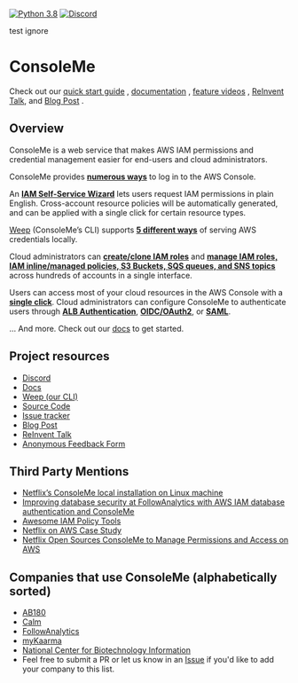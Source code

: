 [![Python 3.8](https://img.shields.io/badge/python-3.8-blue.svg)](https://www.python.org/downloads/release/python-386/)
[![Discord](https://img.shields.io/discord/730908778299523072?label=Discord&logo=discord&style=flat-square)](https://discord.gg/nQVpNGGkYu)

test ignore

# ConsoleMe

Check out our [quick start guide](https://hawkins.gitbook.io/consoleme/quick-start)
, [documentation](https://hawkins.gitbook.io/consoleme/)
, [feature videos](https://hawkins.gitbook.io/consoleme/feature-videos)
, [ReInvent Talk](https://www.youtube.com/watch?v=fXNRYcNyw0c&t=5s),
and [Blog Post](https://netflixtechblog.com/consoleme-a-central-control-plane-for-aws-permissions-and-access-fd09afdd60a8)
.

## Overview

ConsoleMe is a web service that makes AWS IAM permissions and credential management easier for end-users and cloud
administrators.

ConsoleMe provides [**numerous
ways**](https://hawkins.gitbook.io/consoleme/feature-videos/credentials/aws-console-login) to log in to the AWS Console.

An [**IAM Self-Service
Wizard**](https://hawkins.gitbook.io/consoleme/feature-videos/policy-management/self-service-iam-wizard) lets users
request IAM permissions in plain English. Cross-account resource policies will be automatically generated, and can be
applied with a single click for certain resource types.

[Weep](https://github.com/Netflix/weep) (ConsoleMe’s CLI) supports [**5 different
ways**](https://hawkins.gitbook.io/consoleme/weep-cli/cli) of serving AWS credentials locally.

Cloud administrators can [**create/clone IAM
roles**](https://hawkins.gitbook.io/consoleme/feature-videos/policy-management/role-creation-and-cloning) and [**manage
IAM roles, IAM inline/managed policies, S3 Buckets, SQS queues, and SNS
topics**](https://hawkins.gitbook.io/consoleme/feature-videos/policy-management/policy-editor-for-iam-sqs-sns-and-s3)
across hundreds of accounts in a single interface.

Users can access most of your cloud resources in the AWS Console with a [**single
click**](https://hawkins.gitbook.io/consoleme/feature-videos/policy-management/multi-account-policies-management). Cloud
administrators can configure ConsoleMe to authenticate users through [**ALB
Authentication**](https://hawkins.gitbook.io/consoleme/configuration/authentication-and-authorization/alb-auth),
[**OIDC/OAuth2**](https://hawkins.gitbook.io/consoleme/configuration/authentication-and-authorization/oidc-oauth2-okta),
or [**SAML**](https://hawkins.gitbook.io/consoleme/configuration/authentication-and-authorization/saml-auth0).

… And more. Check out our [docs](https://hawkins.gitbook.io/consoleme/) to get started.

## Project resources

- [Discord](https://discord.gg/nQVpNGGkYu)
- [Docs](https://hawkins.gitbook.io/consoleme/)
- [Weep (our CLI)](https://github.com/netflix/weep)
- [Source Code](https://github.com/netflix/consoleme)
- [Issue tracker](https://github.com/netflix/consoleme/issues)
- [Blog Post](https://netflixtechblog.com/consoleme-a-central-control-plane-for-aws-permissions-and-access-fd09afdd60a8)
- [ReInvent Talk](https://www.youtube.com/watch?v=fXNRYcNyw0c&t=5s)
- [Anonymous Feedback Form](https://forms.gle/JVgmHVua3Tr7JVsr9)

## Third Party Mentions

- [Netflix’s ConsoleMe local installation on Linux machine](https://kerneltalks.com/tools/netflixs-consoleme-local-installation-on-linux-machine/)
- [Improving database security at FollowAnalytics with AWS IAM database authentication and ConsoleMe](https://medium.com/followanalytics/improving-database-security-at-followanalytics-with-aws-iam-database-authentication-and-consoleme-d00ea8a6edef)
- [Awesome IAM Policy Tools](https://github.com/kdeldycke/awesome-iam#aws-policy-tools)
- [Netflix on AWS Case Study](https://aws.amazon.com/solutions/case-studies/netflix/)
- [Netflix Open Sources ConsoleMe to Manage Permissions and Access on AWS](infoq.com/news/2021/04/netflix-consoleme-aws/)

## Companies that use ConsoleMe (alphabetically sorted)

- [AB180](https://en.ab180.co/)
- [Calm](https://www.calm.com/)
- [FollowAnalytics](https://followanalytics.com/)
- [myKaarma](https://mykaarma.com/)
- [National Center for Biotechnology Information](https://www.ncbi.nlm.nih.gov/)
- Feel free to submit a PR or let us know in an [Issue](https://github.com/Netflix/consoleme/issues) if you'd like to
  add your company to this list.
